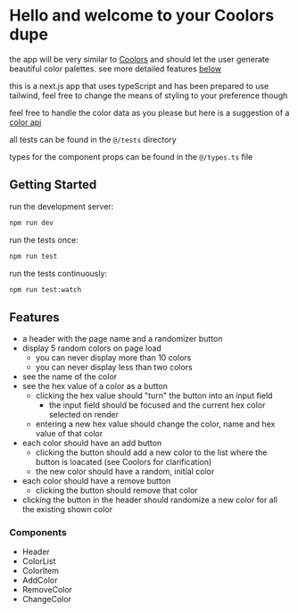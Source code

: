# Hello and welcome to your Coolors dupe

the app will be very similar to [Coolors](https://coolors.co/1b2f33-28502e-47682c-8c7051-ef3054) and should let the user generate beautiful color palettes. see more detailed features [below](#features)

this is a next.js app that uses typeScript and has been prepared to use tailwind, feel free to change the means of styling to your preference though

feel free to handle the color data as you please but here is a suggestion of a [color api](https://www.thecolorapi.com/)

all tests can be found in the `@/tests` directory

types for the component props can be found in the `@/types.ts` file

## Getting Started

run the development server:

```bash
npm run dev
```

run the tests once:

```bash
npm run test
```

run the tests continuously:

```bash
npm run test:watch
```

## Features

- a header with the page name and a randomizer button
- display 5 random colors on page load
  - you can never display more than 10 colors
  - you can never display less than two colors
- see the name of the color
- see the hex value of a color as a button
  - clicking the hex value should "turn" the button into an input field
    - the input field should be focused and the current hex color selected on render
  - entering a new hex value should change the color, name and hex value of that color
- each color should have an add button
  - clicking the button should add a new color to the list where the button is loacated (see Coolors for clarification)
  - the new color should have a random, initial color
- each color should have a remove button
  - clicking the button should remove that color
- clicking the button in the header should randomize a new color for all the existing shown color

### Components

- Header
- ColorList
- ColorItem
- AddColor
- RemoveColor
- ChangeColor
